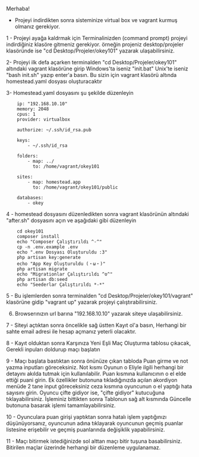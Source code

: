 Merhaba!
* Projeyi indirdikten sonra sisteminize virtual box ve vagrant kurmuş olmanız gerekiyor.

1 - Projeyi ayağa kaldrmak için Terminalinizden (command prompt) projeyi indirdiğiniz klasöre gitmeniz gerekiyor.
örneğin projeniz desktop/projeler klasöründe ise "cd Desktop/Projeler/okey101" yazarak ulaşabilirsiniz.

2- Projeyi ilk defa açarken terminalden  "cd Desktop/Projeler/okey101" altındaki vagrant klasörüne girip Windows'ta iseniz "init.bat"
Unix'te iseniz "bash init.sh" yazıp enter'a basın. Bu sizin için vagrant klasörü altında homestead.yaml dosyası oluşturacaktır

3- Homestead.yaml dosyasını şu şekilde düzenleyin

        ip: "192.168.10.10"
        memory: 2048
        cpus: 1
        provider: virtualbox

        authorize: ~/.ssh/id_rsa.pub

        keys:
            - ~/.ssh/id_rsa

        folders:
            - map: ../
              to: /home/vagrant/okey101

        sites:
            - map: homestead.app
              to: /home/vagrant/okey101/public

        databases:
            - okey

4 - homestead dosyasını düzenledikten sonra vagrant klasörünün altındaki "after.sh" dosyasını açın ve aşağıdaki gibi düzenleyin

        cd okey101
        composer install
        echo "Composer Çalıştırıldı ^-^"
        cp -n .env.example .env
        echo ".env Dosyası Oluşturuldu :3"
        php artisan key:generate
        echo "App Key Oluşturuldu (・ω・)"
        php artisan migrate
        echo "Migrationlar Çalıştırıldı ^o^"
        php artisan db:seed
        echo "Seederlar Çalıştırıldı *-*"

5 - Bu işlemlerden sonra terminalden  "cd Desktop/Projeler/okey101/vagrant" klasörüne gidip "vagrant up" yazarak projeyi çalıştırabilirsiniz.

6. Browserınızın url barına "192.168.10.10" yazarak siteye ulaşabilirsiniz.

7 - Siteyi açtıktan sonra öncelikle sağ üstten Kayıt ol'a basın, Herhangi bir sahte email adresi ile hesap açmanız yeterli olacaktır.

8 - Kayıt olduktan sonra Karşınıza Yeni Eşli Maç Oluşturma tablosu çıkacak, Gerekli inpuları doldurup maçı başlatın

9 - Maçı başlata bastıktan sonra önünüze çıkan tabloda Puan girme ve not yazma inputları göreceksiniz. Not kısmı Oyunun o Eliyle ilgili herhangi bir detayını akılda tutmak için kullanılabilir.
    Puan kısmına kullanıcının o el elde ettiği puani girin. Ek özellikler butonuna tıkladığınızda açılan akordiyon menüde 2 tane input göreceksiniz ceza kısmına oyuncunun o el yaptığı hata sayısını girin.
    Oyuncu çifte gidiyor ise, "çifte gidiyor" kutucuğuna tıklayabilirsiniz. İşleminiz bittikten sonra Tablonun sağ alt kısmında Güncelle butonuna basarak işlemi tamamlayabilirsiniz.

10 - Oyunculara puan girişi yaptıktan sonra hatalı işlem yaptığınızı düşünüyorsanız, oyuncunun adına tıklayarak oyuncunun geçmiş puanlar listesine erişebilir ve geçmiş puanlarında değişiklik yapabilirsiniz.

11 - Maçı bitirmek istediğinizde sol alttan maçı bitir tuşuna basabilirsiniz. Bitirilen maçlar üzerinde herhangi bir düzenleme uygulanamaz.